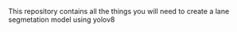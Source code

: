 This repository contains all the things you will need to create a lane segmetation model using yolov8
